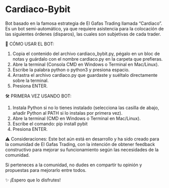 # Cardiaco-Bybit
 
Bot basado en la famosa estrategia de El Gafas Trading llamada “Cardiaco”.
Es un bot semi-automático, ya que requiere asistencia para la colocación de las siguientes órdenes (disparos), las cuales son subjetivas de cada trader.

🚀 CÓMO USAR EL BOT:
1. Copia el contenido del archivo cardiaco_bybit.py, pégalo en un bloc de notas y guárdalo con el nombre cardiaco.py en la carpeta que prefieras.
2. Abre la terminal (Consola CMD en Windows o Terminal en Mac/Linux).
3. Escribe la palabra python o python3 y presiona espacio.
4. Arrastra el archivo cardiaco.py que guardaste y suéltalo directamente sobre la terminal.
5. Presiona ENTER.

🛠 PRIMERA VEZ USANDO BOT:
1. Instala Python si no lo tienes instalado (selecciona las casilla de abajo, añadir Python al PATH si lo instalas por primera vez).
2. Abre la terminal (CMD en Windows o Terminal en Mac/Linux).
3. Escribe el comando: pip install pybit
4. Presiona ENTER.

⚠️ Consideraciones:
Este bot aún está en desarrollo y ha sido creado para la comunidad de El Gafas Trading, con la intención de obtener feedback constructivo para mejorar su funcionamiento según las necesidades de la comunidad.

Si perteneces a la comunidad, no dudes en compartir tu opinión y propuestas para mejorarlo entre todos.

✨ ¡Espero que lo disfrutes!
